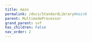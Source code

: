 ```yaml
---
title: main
permalink: /docs/StandardLibrary#main8
parent: MultimodeProcessor
grand_parent: svf
has_children: False
nav_order: 2
---
```

